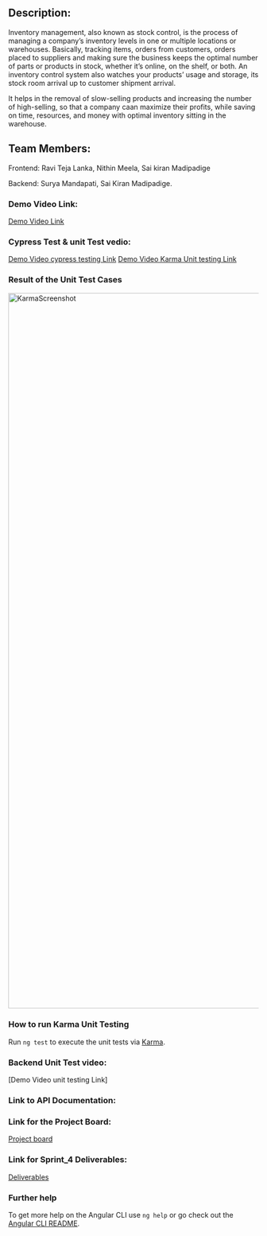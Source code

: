 ## Description:
Inventory management, also known as stock control, is the process of managing a company’s inventory levels in one or multiple locations or warehouses. Basically, tracking items, orders from customers, orders placed to suppliers and making sure the business keeps the optimal number of parts or products in stock, whether it’s online, on the shelf, or both. An inventory control system also watches your products’ usage and storage,  its stock room arrival up to customer shipment arrival.

It helps in the removal of slow-selling products and increasing the number of high-selling, so that a company caan maximize their profits, while saving on time, resources, and money with optimal inventory sitting in the warehouse.



## Team Members:
Frontend: Ravi Teja Lanka, Nithin Meela, Sai kiran Madipadige

Backend: Surya Mandapati, Sai Kiran Madipadige.


### Demo Video Link:
[Demo Video Link](https://youtu.be/Mr3VQCEiDh0)

### Cypress Test & unit Test vedio:
[Demo Video cypress testing Link](https://youtu.be/6PS4V9Guc10)
[Demo Video Karma Unit testing Link](https://youtu.be/EWUQrRcEp4M)

### Result of the Unit Test Cases
<img width="1439" alt="KarmaScreenshot" src="https://user-images.githubusercontent.com/94930984/161365933-b1b74263-e2fa-4d1f-90b1-b26280e48666.png">

### How to run Karma Unit Testing

Run `ng test` to execute the unit tests via [Karma](https://karma-runner.github.io).

### Backend Unit Test video:
[Demo Video unit testing Link]

### Link to API Documentation:


### Link for the Project Board:
[Project board](https://github.com/Raviteja7Lanka/Inventory_Management_SE_Project)

### Link for Sprint_4 Deliverables:
[Deliverables](https://github.com/Raviteja7Lanka/Inventory_Management_SE_Project/projects/4)

### Further help

To get more help on the Angular CLI use `ng help` or go check out the [Angular CLI README](https://github.com/angular/angular-cli/blob/master/README.md).


